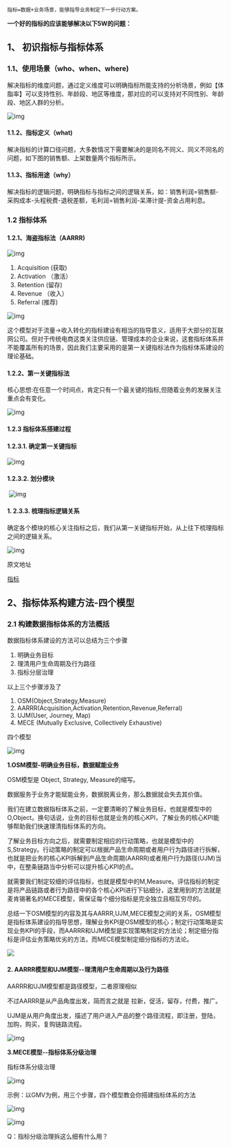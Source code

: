 ```
指标=数据+业务场景，能够指导业务制定下一步行动方案。
```

**一个好的指标的应该能够解决以下5W的问题：**

## 1、 初识指标与指标体系

### 1.1、使用场景（who、when、where)

解决指标的维度问题，通过定义维度可以明确指标所能支持的分析场景，例如【体脂率】可以支持性别、年龄段、地区等维度，那对应的可以支持对不同性别、年龄段、地区人群的分析。

![img](http://rgr3ifyzo.sabkt.gdipper.comtypora_img/d78ca97898e7389cfc605a08ab9a29e4.jpeg)

#### 1.1.2、指标定义（what)

解决指标的计算口径问题，大多数情况下需要解决的是同名不同义、同义不同名的问题，如下图的销售额、上架数量两个指标所示。

#### **1.1.3、指标用途（why）**



解决指标的逻辑问题，明确指标与指标之间的逻辑关系，如：销售利润=销售额-采购成本-头程税费-退税差额，毛利润=销售利润-呆滞计提-资金占用利息。

### 1.2 指标体系

#### 1.2.1、海盗指标法（AARRR)

![img](http://rgr3ifyzo.sabkt.gdipper.comtypora_img/41ab4c78a27cf0f143973503178ba10a.jpeg)

1. Acquisition (获取)
2. Activation （激活）
3. Retention (留存)
4. Revenue  （收入）
5. Referral (推荐)

![img](http://rgr3ifyzo.sabkt.gdipper.comtypora_img/8a6b93260f5efad8fa90c6013175369d.jpeg)

这个模型对于流量→收入转化的指标建设有相当的指导意义，适用于大部分的互联网公司。但对于传统电商这类关注供应链、管理成本的企业来说，这套指标体系并不能覆盖所有的场景，因此我们主要采用的是第一关键指标法作为指标体系建设的理论基础。

#### 1.2.2、第一关键指标法

核心思想:在任意一个时间点，肯定只有一个最关键的指标,但随着业务的发展关注重点会有变化。

![img](http://rgr3ifyzo.sabkt.gdipper.comtypora_img/73c45235ef43a13578bccc1c41c764b4.jpeg)

#### 1.2.3 指标体系搭建过程

#### 1.2.3.1. 确定第一关键指标



![img](http://rgr3ifyzo.sabkt.gdipper.comtypora_img/fcc3aa8d6aca9f55c9606a4130bb913e.jpeg)

#### 1.2.3.2. 划分模块

​	![img](http://rgr3ifyzo.sabkt.gdipper.comtypora_img/1e5a5f0b67f63d57e1522f050577d958.jpeg)

#### 1. 2.3.3. 梳理指标逻辑关系



确定各个模块的核心关注指标之后，我们从第一关键指标开始，从上往下梳理指标之间的逻辑关系。

![img](http://rgr3ifyzo.sabkt.gdipper.comtypora_img/27c2b0aebbbc94160c43ed45616a1bde.jpeg)

原文地址

[指标](https://blog.csdn.net/rlnLo2pNEfx9c/article/details/117376482)

## 2、指标体系构建方法-四个模型

### 2.1 构建数据指标体系的方法概括

数据指标体系建设的方法可以总结为三个步骤

1. 明确业务目标
2. 理清用户生命周期及行为路径
3. 指标分层治理

以上三个步骤涉及了

1. OSM(Object,Strategy,Measure)
2. AARRR(Acquisition,Activation,Retention,Revenue,Referral)
3. UJM(User, Journey, Map)
4. MECE (Mutually Exclusive, Collectively Exhaustive)

四个模型

![img](http://rgr3ifyzo.sabkt.gdipper.comtypora_img/watermark,type_d3F5LXplbmhlaQ,shadow_50,text_Q1NETiBA5piv54eV546L5ZGA,size_20,color_FFFFFF,t_70,g_se,x_16.png)



**1.OSM模型-明确业务目标，数据赋能业务**

OSM模型是 Object, Strategy, Measure的缩写。

数据服务于业务才能赋能业务，数据脱离业务，那么数据就会失去其价值。

我们在建立数据指标体系之前，一定要清晰的了解业务目标，也就是模型中的O,Object。换句话说，业务的目标也就是业务的核心KPI，了解业务的核心KPI能够帮助我们快速理清指标体系的方向。

了解业务目标方向之后，就需要制定相应的行动策略，也就是模型中的S,Strategy。行动策略的制定可以根据产品生命周期或者用户行为路径进行拆解，也就是把业务的核心KPI拆解到产品生命周期(AARRR)或者用户行为路径(UJM)当中，在整条链路当中分析可以提升核心KPI的点。

就需要我们制定较细的评估指标，也就是模型中的M,Measure。评估指标的制定是将产品链路或者行为路径中的各个核心KPI进行下钻细分，这里用到的方法就是麦肯锡著名的MECE模型，需保证每个细分指标是完全独立且相互穷尽的。

总结一下OSM模型的内容及其与AARRR,UJM,MECE模型之间的关系，OSM模型是指标体系建设的指导思想，理解业务KPI是OSM模型的核心；制定行动策略是实现业务KPI的手段，而AARRR和UJM模型是实现策略制定的方法论；制定细分指标是评估业务策略优劣的方法，而MECE模型制定细分指标的方法论。

![](http://rgr3ifyzo.sabkt.gdipper.comtypora_img/watermark,type_d3F5LXplbmhlaQ,shadow_50,text_Q1NETiBA5piv54eV546L5ZGA,size_20,color_FFFFFF,t_70,g_se,x_16-20220428135830696-20220428140228425.png)

####  **2. AARRR模型和UJM模型--理清用户生命周期以及行为路径**

AARRR和UJM模型都是路径模型，二者原理相似

不过AARRR是从产品角度出发，简而言之就是 拉新，促活，留存，付费，推广。

UJM是从用户角度出发，描述了用户进入产品的整个路径流程，即注册，登陆，加购，购买，复购链路流程。

![img](http://rgr3ifyzo.sabkt.gdipper.comtypora_img/watermark,type_d3F5LXplbmhlaQ,shadow_50,text_Q1NETiBA5piv54eV546L5ZGA,size_20,color_FFFFFF,t_70,g_se,x_16-20220428140235721.png)

**3.MECE模型--指标体系分级治理**

指标体系分级治理

![img](http://rgr3ifyzo.sabkt.gdipper.comtypora_img/watermark,type_d3F5LXplbmhlaQ,shadow_50,text_Q1NETiBA5piv54eV546L5ZGA,size_20,color_FFFFFF,t_70,g_se,x_16-20220428140457796.png)

示例：以GMV为例，用三个步骤，四个模型教会你搭建指标体系的方法 

![img](http://rgr3ifyzo.sabkt.gdipper.comtypora_img/watermark,type_d3F5LXplbmhlaQ,shadow_50,text_Q1NETiBA5piv54eV546L5ZGA,size_20,color_FFFFFF,t_70,g_se,x_16-20220428140643364.png)



![img](http://rgr3ifyzo.sabkt.gdipper.comtypora_img/watermark,type_d3F5LXplbmhlaQ,shadow_50,text_Q1NETiBA5piv54eV546L5ZGA,size_20,color_FFFFFF,t_70,g_se,x_16.jpeg)

Q：指标分级治理拆这么细有什么用？

